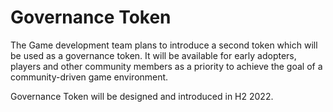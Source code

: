 # Governance Token

The Game development team plans to introduce a second token which will be used as a governance token. It will be available for early adopters, players and other community members as a priority to achieve the goal of a community-driven game environment.&#x20;

Governance Token will be designed and introduced in H2 2022.
